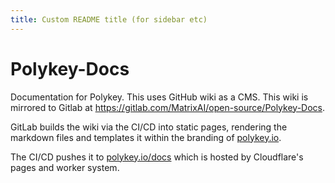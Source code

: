 ```yaml
---
title: Custom README title (for sidebar etc)
---
```


# Polykey-Docs

Documentation for Polykey. This uses GitHub wiki as a CMS. This wiki is mirrored to Gitlab at https://gitlab.com/MatrixAI/open-source/Polykey-Docs.

GitLab builds the wiki via the CI/CD into static pages, rendering the markdown files and templates it within the branding of [polykey.io](https://polykey.io).

The CI/CD pushes it to [polykey.io/docs](https://polykey.io/docs) which is hosted by Cloudflare's pages and worker system.